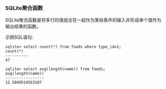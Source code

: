 ### SQLite聚合函数

SQLite聚合函数是将多行的值组合在一起作为某些条件的输入并形成单个值作为输出结果的函数。

示例SQL语句:

```
sqlite> select count(*) from foods where type_id=1;
count(*)
----------
47

sqlite> select avg(length(name)) from foods;
avg(length(name))
-----------------
12.5849514563107
```
